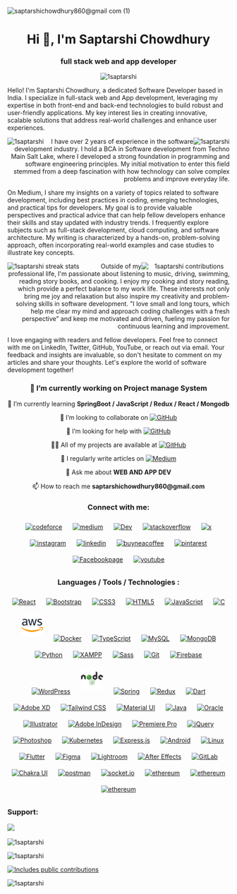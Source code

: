 ![saptarshichowdhury860@gmail com (1)](https://github.com/1saptarshi/1saptarshi/assets/142312774/859fb3e0-9c54-4fc2-a73d-9e978caece8e)


<h1 align="center">Hi 👋, I'm Saptarshi Chowdhury</h1>
<h3 align="center">full stack web and app developer</h3>

<p align="center"> <img src="https://komarev.com/ghpvc/?username=1saptarshi&label=Profile%20views&color=0e75b6&style=flat" alt="1saptarshi" /> </p>

 <div align="center">
  <p align="left">
    Hello! I'm Saptarshi Chowdhury, a dedicated Software Developer based in India. I specialize in full-stack web and
    App development, leveraging my expertise in both front-end and back-end technologies to build robust and
    user-friendly applications. My key interest lies in creating innovative, scalable solutions that address real-world
    challenges and enhance user experiences.
  </p>
  <img align="right"
    src="https://cdn-icons-png.flaticon.com/512/2936/2936719.png"
    alt="1saptarshi" style="max-width:50; height:50;" />
</div>

<div align="center">
  <img align="left" src="![image](https://github.com/1saptarshi/1saptarshi/assets/142312774/74908c46-c1d0-472a-a7af-658233da789f)
"
    alt="1saptarshi" style="max-width:50; height:50;" />
  <p align="right">
    I have over 2 years of experience in the software development industry. I hold a BCA in Software development from
    Techno Main Salt Lake, where I developed a strong foundation in programming and software engineering principles. My
    initial motivation to enter this field stemmed from a deep fascination with how technology can solve complex
    problems and improve everyday life.
  </p>
</div>

<div align="center">
  <p align="left">
    On Medium, I share my insights on a variety of topics related to software development, including best practices in
    coding, emerging technologies, and practical tips for developers. My goal is to provide valuable perspectives and
    practical advice that can help fellow developers enhance their skills and stay updated with industry trends. I
    frequently explore subjects such as full-stack development, cloud computing, and software architecture. My writing
    is characterized by a hands-on, problem-solving approach, often incorporating real-world examples and case studies
    to illustrate key concepts.
  </p>
  <img align="right" src="https://cdn-icons-png.flaticon.com/512/4207/4207285.png" width="200"
    alt="1saptarshi contributions" style="max-width: 200; height: 150;" />
</div>

<div align="center">
  <img align="left"B
    src="https://cdn-icons-png.flaticon.com/128/670/670016.png"   
    alt="1saptarshi streak stats" style="max-width:200; height:200;" />
  <p align="right">
    Outside of my professional life, I'm passionate about listening to music, driving, swimming, reading story books,
    and cooking. I enjoy my cooking and story reading, which provide a perfect balance to my work life. These interests
    not only bring me joy and relaxation but also inspire my creativity and problem-solving skills in software
    development. "I love small and long tours, which help me clear my mind and approach coding challenges with a fresh
    perspective” and keep me motivated and driven, fueling my passion for continuous learning and improvement.
  </p>
</div>

<div align="center">
  <p align="left">
    I love engaging with readers and fellow developers. Feel free to connect with me on LinkedIn, Twitter, GitHub,
    YouTube, or reach out via email. Your feedback and insights are invaluable, so don't hesitate to comment on my
    articles and share your thoughts. Let's explore the world of software development together!
  </p>
</div>
 






 
<div align="center">
    <h3>🔭 I’m currently working on <strong>Project manage System</strong></h3>
    <p>🌱 I’m currently learning <strong>SpringBoot / JavaScript / Redux / React / Mongodb</strong></p>
    <p>👯 I’m looking to collaborate on 
      <a href="https://github.com/users/1saptarshi/projects/2/views/1">
        <img src="https://github.githubassets.com/images/modules/logos_page/GitHub-Mark.png" alt="GitHub" style="width: 30px; height: 30px;"></a>
    </p>
    <p>🤝 I’m looking for help with 
      <a href="https://github.com/users/1saptarshi/projects/2/views/1">
        <img src="https://github.githubassets.com/images/modules/logos_page/GitHub-Mark.png" alt="GitHub" style="width: 30px; height: 30px;"></a>
    </p>
    <p>👨‍💻 All of my projects are available at 
      <a href="https://github.com/1saptarshi?tab=repositories">
        <img src="https://github.githubassets.com/images/modules/logos_page/GitHub-Mark.png" alt="GitHub" style="width: 30px; height: 30px;"></a>
    </p>
    <p>📝 I regularly write articles on 
      <a href="https://medium.com/@1saptarshichowdhury">
        <img src="https://cdn.icon-icons.com/icons2/2992/PNG/512/medium_logo_icon_187322.png" alt="Medium" style="width: 30px; height: 30px;"></a>
    </p>
    <p>💬 Ask me about <strong>WEB AND APP DEV</strong></p>
    <p>📫 How to reach me <strong>saptarshichowdhury860@gmail.com</strong></p>
  </div>
  

<h3 align="center">Connect with me:</h3>
<p align="center">
 <a href="https://codeforces.com/profile/saptarshichowdhury" target="_blank"><img style="margin: 10px" src="https://store-images.s-microsoft.com/image/apps.48094.14504742535903781.aedbca21-113a-48f4-b001-4204e73b22fc.503f883f-8339-4dc5-8609-81713a59281f?h=464" alt="codeforce" height="30"/></a>
    <a href="https://medium.com/@1saptarshichowdhury" target="_blank"><img style="margin: 10px" src="https://cdn.icon-icons.com/icons2/3041/PNG/512/medium_logo_icon_189223.png" alt="medium" height="30"/></a>
    <a href="https://dev.to/1saptarshi" target="_blank"><img style="margin: 10px" src="https://uxwing.com/wp-content/themes/uxwing/download/brands-and-social-media/dev-community-icon.png" alt="Dev" height="30"/></a>
    <a href="https://stackoverflow.com/users/25403524/saptarshi-chowdhury" target="_blank"><img style="margin: 10px" src="https://static-00.iconduck.com/assets.00/stack-overflow-icon-2048x2048-7ohycn5z.png" alt="stackoverflow" height="30"/></a>
    <a href="https://x.com/saptarshi177" target="_blank"><img style="margin: 10px" src="https://seeklogo.com/images/T/twitter-x-logo-0339F999CF-seeklogo.com.png?v=638264860180000000" alt="x" height="30"/></a>
    <a href="https://www.instagram.com/1saptarshi_chowdhury_/" target="_blank"><img style="margin: 10px" src="https://upload.wikimedia.org/wikipedia/commons/thumb/e/e7/Instagram_logo_2016.svg/198px-Instagram_logo_2016.svg.png?20210403190622" alt="instagram" height="30" /></a>
    <a href="https://www.linkedin.com/in/saptarshi-chowdhury-ba1972234/" target="_blank"><img style="margin: 10px" src="https://upload.wikimedia.org/wikipedia/commons/thumb/8/81/LinkedIn_icon.svg/2048px-LinkedIn_icon.svg.png" alt="linkedin" height="30" /></a>
    <a href="https://buymeacoffee.com/1saptarshi" target="_blank"><img style="margin: 10px" src="https://miro.medium.com/v2/da:true/resize:fit:480/0*X9tbxUUloPowCJnn.gif" alt="buyneacoffee" height="30"/></a>
    <a href="https://in.pinterest.com/1saptarshi_chowdhury_" target="_blank"><img style="margin: 10px" src="https://seeklogo.com/images/P/pinterest-logo-35F0AD2195-seeklogo.com.png" alt="pintarest" height="30"/></a>
    <a href="https://www.facebook.com/1saptarshi/" target="_blank"><img style="margin: 10px" src="https://cdn-icons-png.flaticon.com/512/5692/5692284.png" alt="Facebookpage" height="30"/></a>
    <a href="https://www.youtube.com/channel/your-channel-id" target="_blank"><img style="margin: 10px" src="https://upload.wikimedia.org/wikipedia/commons/thumb/5/52/YouTube_social_white_circle_%282017%29.svg/768px-YouTube_social_white_circle_%282017%29.svg.png" alt="youtube" height="30"/></a>
</p>
      
    

 

<h3 align="center">Languages / Tools / Technologies :</h3>
<div align="center">
    <a href="https://reactjs.org/" target="_blank"><img style="margin: 10px"
            src="https://profilinator.rishav.dev/skills-assets/react-original-wordmark.svg" alt="React"
            height="50" /></a>
    <a href="https://getbootstrap.com/docs/3.4/javascript/" target="_blank"><img style="margin: 10px"
            src="https://profilinator.rishav.dev/skills-assets/bootstrap-plain.svg" alt="Bootstrap" height="50" /></a>
    <a href="https://www.w3schools.com/css/" target="_blank"><img style="margin: 10px"
            src="https://profilinator.rishav.dev/skills-assets/css3-original-wordmark.svg" alt="CSS3" height="50" /></a>
    <a href="https://en.wikipedia.org/wiki/HTML5" target="_blank"><img style="margin: 10px"
            src="https://profilinator.rishav.dev/skills-assets/html5-original-wordmark.svg" alt="HTML5"
            height="50" /></a>
    <a href="https://www.w3schools.com/js/default.asp" target="_blank"><img style="margin: 10px"
            src="https://profilinator.rishav.dev/skills-assets/javascript-original.svg" alt="JavaScript"
            height="50" /></a>
    <a href="https://www.cprogramming.com/" target="_blank"><img style="margin: 10px"
            src="https://profilinator.rishav.dev/skills-assets/c-original.svg" alt="C" height="50" /></a>
    <a href="https://aws.amazon.com/" target="_blank"><img style="margin: 10px"
            src="https://raw.githubusercontent.com/devicons/devicon/master/icons/amazonwebservices/amazonwebservices-original-wordmark.svg"
            alt="AWS" height="50" /></a>
    <a href="https://www.docker.com/" target="_blank"><img style="margin: 10px"
            src="https://profilinator.rishav.dev/skills-assets/docker-original-wordmark.svg" alt="Docker"
            height="50" /></a>
    <a href="https://www.typescriptlang.org/" target="_blank"><img style="margin: 10px"
            src="https://profilinator.rishav.dev/skills-assets/typescript-original.svg" alt="TypeScript"
            height="50" /></a>
    <a href="https://www.mysql.com/" target="_blank"><img style="margin: 10px"
            src="https://profilinator.rishav.dev/skills-assets/mysql-original-wordmark.svg" alt="MySQL"
            height="50" /></a>
    <a href="https://www.mongodb.com/" target="_blank"><img style="margin: 10px"
            src="https://profilinator.rishav.dev/skills-assets/mongodb-original-wordmark.svg" alt="MongoDB"
            height="50" /></a>
    <a href="https://www.python.org/" target="_blank"><img style="margin: 10px"
            src="https://profilinator.rishav.dev/skills-assets/python-original.svg" alt="Python" height="50" /></a>
    <a href="https://www.apachefriends.org/" target="_blank"><img style="margin: 10px"
            src="https://profilinator.rishav.dev/skills-assets/xampp.png" alt="XAMPP" height="50" /></a>
    <a href="https://sass-lang.com/" target="_blank"><img style="margin: 10px"
            src="https://profilinator.rishav.dev/skills-assets/sass-original.svg" alt="Sass" height="50" /></a>
    <a href="https://github.com/" target="_blank"><img style="margin: 10px"
            src="https://profilinator.rishav.dev/skills-assets/git-scm-icon.svg" alt="Git" height="50" /></a>
    <a href="https://firebase.google.com/" target="_blank"><img style="margin: 10px"
            src="https://profilinator.rishav.dev/skills-assets/firebase.png" alt="Firebase" height="50" /></a>
    <a href="https://wordpress.com/" target="_blank"><img style="margin: 10px"
            src="https://profilinator.rishav.dev/skills-assets/wordpress.png" alt="WordPress" height="50" /></a>
    <a href="https://nodejs.org/" target="_blank"><img style="margin: 10px"
            src="https://raw.githubusercontent.com/devicons/devicon/master/icons/nodejs/nodejs-original-wordmark.svg" alt="Node.js"
            height="50" /></a>
    <a href="https://docs.spring.io/spring-framework/docs/3.0.x/reference/expressions.html#:~:text=The%20Spring%20Expression%20Language%20(SpEL,and%20basic%20string%20templating%20functionality."
        target="_blank"><img style="margin: 10px" src="https://profilinator.rishav.dev/skills-assets/springio-icon.svg"
            alt="Spring" height="50" /></a>
    <a href="https://redux.js.org/" target="_blank"><img style="margin: 10px"
            src="https://profilinator.rishav.dev/skills-assets/redux-original.svg" alt="Redux" height="50" /></a>
    <a href="https://dart.dev/" target="_blank"><img style="margin: 10px"
            src="https://profilinator.rishav.dev/skills-assets/dartlang-icon.svg" alt="Dart" height="50" /></a>
    <a href="https://www.adobe.com/in/products/xd.html" target="_blank"><img style="margin: 10px"
            src="https://profilinator.rishav.dev/skills-assets/adobexd.png" alt="Adobe XD" height="50" /></a>
    <a href="https://www.tailwindcss.com/" target="_blank"><img style="margin: 10px"
            src="https://profilinator.rishav.dev/skills-assets/tailwindcss.svg" alt="Tailwind CSS" height="50" /></a>
    <a href="https://mui.com/" target="_blank"><img style="margin: 10px"
            src="https://profilinator.rishav.dev/skills-assets/mui.png" alt="Material UI" height="50" /></a>
    <a href="https://www.java.com/" target="_blank"><img style="margin: 10px"
            src="https://profilinator.rishav.dev/skills-assets/java-original-wordmark.svg" alt="Java" height="50" /></a>
    <a href="https://www.oracle.com/in/index.html" target="_blank"><img style="margin: 10px"
            src="https://upload.wikimedia.org/wikipedia/commons/thumb/c/c3/Oracle_Logo.svg/120px-Oracle_Logo.svg.png" alt="Oracle" height="50" /></a>
    <a href="https://www.adobe.com/in/products/illustrator.html" target="_blank"><img style="margin: 10px"
            src="https://profilinator.rishav.dev/skills-assets/adobe_illustrator-icon.svg" alt="Illustrator"
            height="50" /></a>
    <a href="https://www.adobe.com/in/products/indesign.html" target="_blank"><img style="margin: 10px"
            src="https://profilinator.rishav.dev/skills-assets/adobeindesign.svg" alt="Adobe InDesign"
            height="50" /></a>
    <a href="https://www.adobe.com/in/products/premiere.html" target="_blank"><img style="margin: 10px"
            src="https://profilinator.rishav.dev/skills-assets/adobepremierepro.png" alt="Premiere Pro"
            height="50" /></a>
    <a href="https://jquery.com/" target="_blank"><img style="margin: 10px"
            src="https://profilinator.rishav.dev/skills-assets/jquery.png" alt="jQuery" height="50" /></a>
    <a href="https://www.adobe.com/in/products/photoshop.html" target="_blank"><img style="margin: 10px"
            src="https://profilinator.rishav.dev/skills-assets/photoshop-plain.svg" alt="Photoshop" height="50" /></a>
    <a href="https://kubernetes.io/" target="_blank"><img style="margin: 10px"
            src="https://profilinator.rishav.dev/skills-assets/kubernetes-icon.svg" alt="Kubernetes" height="50" /></a>
    <a href="https://expressjs.com/" target="_blank"><img style="margin: 10px"
            src="https://i0.wp.com/exportandexpand.com/wp-content/uploads/2021/05/cropped-android-chrome-512x512-1.png?fit=512%2C512&ssl=1" alt="Express.js"
            height="50" /></a>
    <a href="https://www.android.com/intl/en_in/" target="_blank"><img style="margin: 10px"
            src="https://profilinator.rishav.dev/skills-assets/android-original-wordmark.svg" alt="Android"
            height="50" /></a>
    <a href="https://www.linux.org/" target="_blank"><img style="margin: 10px"
            src="https://profilinator.rishav.dev/skills-assets/linux-original.svg" alt="Linux" height="50" /></a>
    <a href="https://flutter.dev/" target="_blank"><img style="margin: 10px"
            src="https://profilinator.rishav.dev/skills-assets/flutterio-icon.svg" alt="Flutter" height="50" /></a>
    <a href="https://www.figma.com/" target="_blank"><img style="margin: 10px"
            src="https://profilinator.rishav.dev/skills-assets/figma-icon.svg" alt="Figma" height="50" /></a>
    <a href="https://www.adobe.com/products/photoshop-lightroom.html" target="_blank"><img style="margin: 10px"
            src="https://profilinator.rishav.dev/skills-assets/lightroom.png" alt="Lightroom" height="50" /></a>
    <a href="https://www.adobe.com/in/products/aftereffects.html" target="_blank"><img style="margin: 10px"
            src="https://profilinator.rishav.dev/skills-assets/aftereffects.png" alt="After Effects" height="50" /></a>
    <a href="https://about.gitlab.com/" target="_blank"><img style="margin: 10px"
            src="https://profilinator.rishav.dev/skills-assets/gitlab.svg" alt="GitLab" height="50" /></a>
    <a href="https://chakra-ui.com/" target="_blank"><img style="margin: 10px"
            src="https://profilinator.rishav.dev/skills-assets/chakraui.png" alt="Chakra UI" height="50" /></a>
    <a href="https://postman.com" target="_blank"><img style="margin: 10px"
            src="https://www.vectorlogo.zone/logos/getpostman/getpostman-icon.svg" alt="postman" height="50" /></a>
    <a href="https://socket.io/" target="_blank"><img style="margin: 10px"
            src="https://img.stackshare.io/service/1161/vI0ZZlhZ_400x400.png"
            alt="socket.io" height="50" /></a>
    <a href="https://ethereum.org/en/" target="_blank"><img style="margin: 10px"
            src="https://www.pngall.com/wp-content/uploads/10/Ethereum-Logo-PNG-HD-Image.png" alt="ethereum" height="50" /></a>
    <a href="https://www.chartjs.org/" target="_blank"><img style="margin: 10px"
    src="https://avatars.githubusercontent.com/u/10342521?s=280&v=4" alt="ethereum" height="50" /></a>
    <a href="https://d3js.org/" target="_blank"><img style="margin: 10px"
        src="https://raw.githubusercontent.com/d3/d3-logo/master/d3.png" alt="ethereum" height="50" /></a>

</div>

 <div align=""> 
  <h3 align="">Support:</h3>
  <a href="https://www.buymeacoffee.com/1Saptarshi">
    <img src="https://img.buymeacoffee.com/button-api/?text=Buy me a coffee&emoji=☕&slug=1Saptarshi&button_colour=FFDD00&font_colour=000000&font_family=Cookie&outline_colour=000000&coffee_colour=ffffff" />
  </a>
  
  <p>
    <img align="" src="https://github-readme-stats.vercel.app/api/top-langs?username=1saptarshi&show_icons=true&locale=en&layout=compact" alt="1saptarshi" />
  </p>
      
  <p>
    <img align="" src="https://github-readme-stats.vercel.app/api?username=1saptarshi&show_icons=true&locale=en" alt="1saptarshi" />
  </p>
   
  <p>
    <a href="https://vaunt.dev">
      <img src="https://api.vaunt.dev/v1/github/entities/1saptarshi/contributions?format=svg" width="350" align="" title="Includes public contributions"/>
    </a>
  </p>
   
  <p>
    <img align="" src="https://github-readme-streak-stats.herokuapp.com/?user=1saptarshi&" alt="1saptarshi" />
  </p>
</div>

  
 
 
 

    
 

